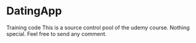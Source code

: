 # DatingApp
Training code
This is a source control pool of the udemy course.
Nothing special. Feel free to send any comment.
